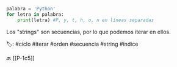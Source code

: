 ```python title:secuencia.py
palabra = 'Python'
for letra in palabra:
    print(letra) #P, y, t, h, o, n en líneas separadas
```

Los "strings" son secuencias, por lo que podemos iterar en ellos.

🏷️:  #ciclo #iterar #orden #secuencia #string #índice 

🔙 [[P-1c5]]